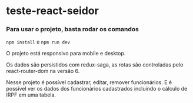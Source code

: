 # teste-react-seidor

### Para usar o projeto, basta rodar os comandos
```npm install```
e
```npm run dev```

O projeto está responsivo para mobile e desktop.

Os dados são persistidos com redux-saga, as rotas são controladas pelo react-router-dom na versão 6.

Nesse projeto é possível cadastrar, editar, remover funcionários. E é possível ver os dados dos funcionários cadastrados incluindo o cálculo de IRPF em uma tabela.
